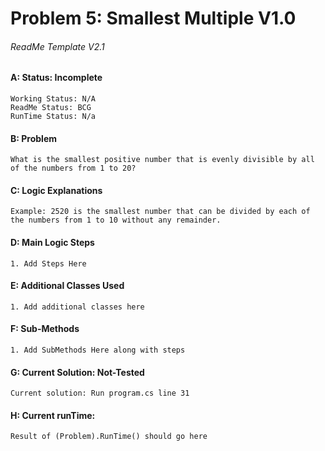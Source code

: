 # **Problem 5: Smallest Multiple V1.0**
###### ReadMe Template V2.1


#### A: Status: Incomplete
    Working Status: N/A
    ReadMe Status: BCG
    RunTime Status: N/a

#### B: Problem
    What is the smallest positive number that is evenly divisible by all of the numbers from 1 to 20?

#### C: Logic Explanations
    Example: 2520 is the smallest number that can be divided by each of the numbers from 1 to 10 without any remainder.

#### D: Main Logic Steps
    1. Add Steps Here

#### E: Additional Classes Used
    1. Add additional classes here 

#### F: Sub-Methods
    1. Add SubMethods Here along with steps

#### G: Current Solution: Not-Tested
    Current solution: Run program.cs line 31

#### H: Current runTime:
    Result of (Problem).RunTime() should go here

